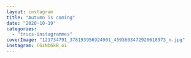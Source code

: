 ```yaml
---
layout: instagram
title: "Autumn is coming"
date: "2020-10-19"
categories: 
  - "trucs-instagrammes"
coverImage: "121734791_378193956924901_4593603472920618973_n.jpg"
instagram: CGiNb6kB_oi
---
```


